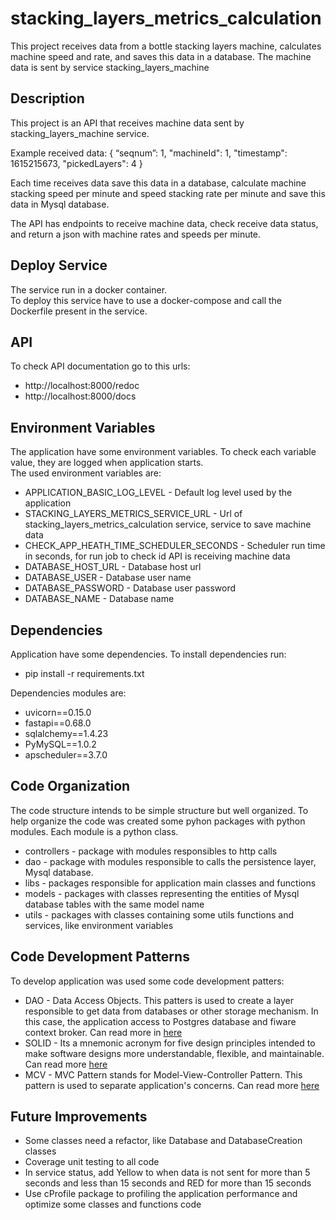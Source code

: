 # stacking_layers_metrics_calculation

This project receives data from a bottle stacking layers machine, calculates machine speed and rate, and saves this data in a database. The machine data is sent by service stacking_layers_machine


## Description

This project is an API that receives machine data sent by stacking_layers_machine service.

Example received data:
{
  “seqnum”:  1, 
  "machineId": 1,
  "timestamp": 1615215673,
  "pickedLayers": 4
}

Each time receives data save this data in a database, calculate machine stacking speed per minute and speed stacking rate per minute and save this data in Mysql database.

The API has endpoints to receive machine data, check receive data status, and return a json with machine rates and speeds per minute.

## Deploy Service

The service run in a docker container.  
To deploy this service have to use a docker-compose and call the Dockerfile present in the service.


## API

To check API documentation go to this urls:
* http://localhost:8000/redoc
* http://localhost:8000/docs


## Environment Variables

The application have some environment variables. To check each variable value, they are logged when application starts.  
The used environment variables are:

* APPLICATION_BASIC_LOG_LEVEL - Default log level used by the application
* STACKING_LAYERS_METRICS_SERVICE_URL - Url of stacking_layers_metrics_calculation service, service to save machine data
* CHECK_APP_HEATH_TIME_SCHEDULER_SECONDS - Scheduler run time in seconds, for run job to check id API is receiving machine data
* DATABASE_HOST_URL - Database host url
* DATABASE_USER - Database user name
* DATABASE_PASSWORD - Database user password
* DATABASE_NAME - Database name


## Dependencies

Application have some dependencies. To install dependencies run:  

* pip install -r requirements.txt

Dependencies modules are:

* uvicorn==0.15.0
* fastapi==0.68.0
* sqlalchemy==1.4.23
* PyMySQL==1.0.2
* apscheduler==3.7.0


## Code Organization

The code structure intends to be simple structure but well organized. To help organize the code was created some pyhon packages with python modules. Each module is a python class. 

* controllers - package with modules responsibles to http calls
* dao - package with modules responsible to calls the persistence layer, Mysql database.
* libs - packages responsible for application main classes and functions
* models - packages with classes representing the entities of Mysql database tables with the same model name
* utils - packages with classes containing some utils functions and services, like environment variables


## Code Development Patterns

To develop application was used some code development patters:

* DAO - Data Access Objects. This patters is used to create a layer responsible to get data from databases or other storage mechanism. In this case, the application access to Postgres database and fiware context broker. Can read more in [here](https://en.wikipedia.org/wiki/Data_access_object)
* SOLID - Its a mnemonic acronym for five design principles intended to make software designs more understandable, flexible, and maintainable. Can read more [here](https://www.digitalocean.com/community/conceptual_articles/s-o-l-i-d-the-first-five-principles-of-object-oriented-design)
* MCV - MVC Pattern stands for Model-View-Controller Pattern. This pattern is used to separate application's concerns. Can read more [here](https://www.tutorialspoint.com/design_pattern/mvc_pattern.htm)


## Future Improvements

* Some classes need a refactor, like Database and DatabaseCreation classes
* Coverage unit testing to all code
* In service status, add Yellow to when data is not sent for more than 5 seconds and less than 15 seconds and RED for more than 15 seconds
* Use cProfile package to profiling the application performance and optimize some classes and functions code
